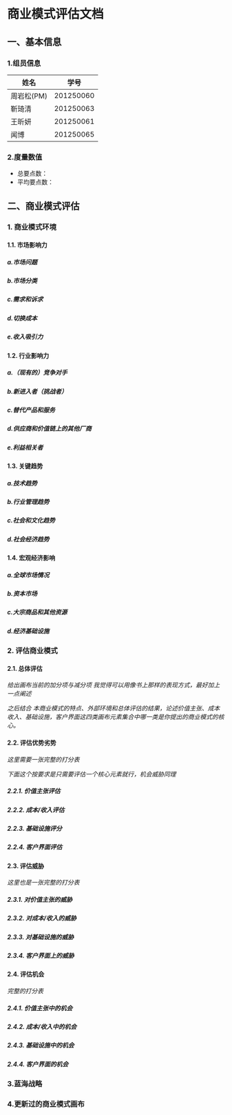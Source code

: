 # 商业模式评估文档

## 一、基本信息

### 1.组员信息

| 姓名       | 学号      |
| ---------- | --------- |
| 周岩松(PM) | 201250060 |
| 靳琦清     | 201250063 |
| 王昕妍     | 201250061 |
| 闻博       | 201250065 |

### 2.度量数值

- 总要点数：
- 平均要点数：

## 二、商业模式评估

### 1. 商业模式环境

#### 1.1. 市场影响力

##### a.市场问题



##### b.市场分类



##### c.需求和诉求



##### d.切换成本



##### e.收入吸引力



#### 1.2. 行业影响力

##### a.（现有的）竞争对手



##### b.新进入者（挑战者）



##### c.替代产品和服务



##### d.供应商和价值链上的其他厂商



##### e.利益相关者



#### 1.3. 关键趋势

##### a.技术趋势



##### b.行业管理趋势



##### c.社会和文化趋势



##### d.社会经济趋势



#### 1.4. 宏观经济影响

##### a.全球市场情况



##### b.资本市场



##### c.大宗商品和其他资源



##### d.经济基础设施



### 2. 评估商业模式

#### 2.1. 总体评估

*给出画布当前的加分项与减分项 我觉得可以用像书上那样的表现方式，最好加上一点阐述*

*之后结合 本商业模式的特点、外部环境和总体评估的结果，论述价值主张、成本收入、基础设施，客户界面这四类画布元素集合中哪一类是你提出的商业模式的核心。*

#### 2.2. 评估优势劣势

*这里需要一张完整的打分表*

*下面这个按要求是只需要评估一个核心元素就行，机会威胁同理*

##### 2.2.1. 价值主张评估



##### 2.2.2. 成本/收入评估



##### 2.2.3. 基础设施评分



##### 2.2.4. 客户界面评估



#### 2.3. 评估威胁

*这里也是一张完整的打分表*

##### 2.3.1. 对价值主张的威胁



##### 2.3.2. 对成本/收入的威胁



##### 2.3.3. 对基础设施的威胁



##### 2.3.4. 客户界面上的威胁



#### 2.4. 评估机会

*完整的打分表*

##### 2.4.1. 价值主张中的机会



##### 2.4.2. 成本/收入中的机会



##### 2.4.3. 基础设施中的机会



##### 2.4.4. 客户界面的机会



### 3.蓝海战略



### 4.更新过的商业模式画布



#### 